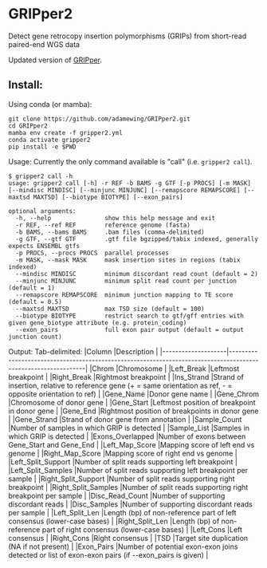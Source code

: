 # GRIPper2
Detect gene retrocopy insertion polymorphisms (GRIPs) from short-read paired-end WGS data

Updated version of [GRIPper](https://genomebiology.biomedcentral.com/articles/10.1186/gb-2013-14-3-r22).

## Install:
Using conda (or mamba):
```
git clone https://github.com/adamewing/GRIPper2.git
cd GRIPper2
mamba env create -f gripper2.yml 
conda activate gripper2
pip install -e $PWD
```

Usage:
Currently the only command available is "call" (i.e. `gripper2 call`).

```
$ gripper2 call -h
usage: gripper2 call [-h] -r REF -b BAMS -g GTF [-p PROCS] [-m MASK] [--mindisc MINDISC] [--minjunc MINJUNC] [--remapscore REMAPSCORE] [--maxtsd MAXTSD] [--biotype BIOTYPE] [--exon_pairs]

optional arguments:
  -h, --help               show this help message and exit
  -r REF, --ref REF        reference genome (fasta)
  -b BAMS, --bams BAMS     .bam files (comma-delimited)
  -g GTF, --gtf GTF        .gtf file bgzipped/tabix indexed, generally expects ENSEMBL gtfs
  -p PROCS, --procs PROCS  parallel processes
  -m MASK, --mask MASK     mask insertion sites in regions (tabix indexed)
  --mindisc MINDISC        minimum discordant read count (default = 2)
  --minjunc MINJUNC        minimum split read count per junction (default = 1)
  --remapscore REMAPSCORE  minimum junction mapping to TE score (default = 0.5)
  --maxtsd MAXTSD          max TSD size (default = 100)
  --biotype BIOTYPE        restrict search to gtf/gff entries with given gene_biotype attribute (e.g. protein_coding)
  --exon_pairs             full exon pair output (default = output junction count)
```

Output:
Tab-delimited:
|Column              |Description                                                                                                    |
|--------------------|---------------------------------------------------------------------------------------------------------------|
|Chrom               |Chromosome                                                                                                     |
|Left_Break          |Leftmost breakpoint                                                                                            |
|Right_Break         |Rightmost breakpoint                                                                                           |
|Ins_Strand          |Strand of insertion, relative to reference gene (+ = same orientation as ref, - = opposite orientation to ref) |
|Gene_Name           |Donor gene name                                                                                                |
|Gene_Chrom          |Chromosome of donor gene                                                                                       |
|Gene_Start          |Leftmost position of breakpoint in donor gene                                                                  |
|Gene_End            |Rightmost position of breakpoints in donor gene                                                                |
|Gene_Strand         |Strand of donor gene from annotation                                                                           |
|Sample_Count        |Number of samples in which GRIP is detected                                                                    |
|Sample_List         |Samples in which GRIP is detected                                                                              |
|Exons_Overlapped    |Number of exons between Gene_Start and Gene_End                                                                |
|Left_Map_Score      |Mapping score of left end vs genome                                                                            |
|Right_Map_Score     |Mapping score of right end vs genome                                                                           |
|Left_Split_Support  |Number of split reads supporting left breakpoint                                                               |
|Left_Split_Samples  |Number of split reads supporting left breakpoint per sample                                                    |
|Right_Split_Support |Number of split reads supporting right breakpoint                                                              |
|Right_Split_Samples |Number of split reads supporting right breakpoint per sample                                                   |
|Disc_Read_Count     |Number of supporting discordant reads                                                                          |
|Disc_Samples        |Number of supporting discordant reads per sample                                                               |
|Left_Split_Len      |Length (bp) of non-reference part of left consensus (lower-case bases)                                         |
|Right_Split_Len     |Length (bp) of non-reference part of right consensus (lower-case bases)                                        |
|Left_Cons           |Left consensus                                                                                                 |
|Right_Cons          |Right consensus                                                                                                |
|TSD                 |Target site duplication (NA if not present)                                                                    |
|Exon_Pairs          |Number of potential exon-exon joins detected or list of exon-exon pairs (if --exon_pairs is given)             |

